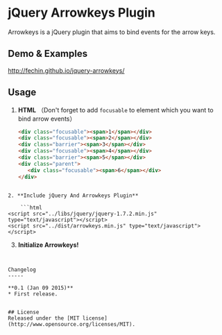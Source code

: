 jQuery Arrowkeys Plugin
========

Arrowkeys is a jQuery plugin that aims to bind events for the arrow keys.

Demo & Examples 
-----
http://fechin.github.io/jquery-arrowkeys/


Usage
-----

1. **HTML**
    （Don't forget to add `focusable` to element which you want to bind arrow events）
    ```html
    <div class="focusable"><span>1</span></div>
    <div class="focusable"><span>2</span></div>
    <div class="barrier"><span>3</span></div>
    <div class="focusable"><span>4</span></div>
    <div class="barrier"><span>5</span></div>
    <div class="parent">
       <div class="focusable"><span>6</span></div>
    </div>
```

2. **Include jQuery And Arrowkeys Plugin**

    ```html
<script src="../libs/jquery/jquery-1.7.2.min.js" type="text/javascript"></script>
<script src="../dist/arrowkeys.min.js" type="text/javascript"></script>
```

3. **Initialize Arrowkeys!**

   ```html
<script type="text/javascript" charset="utf-8">
    $(document).arrowkeys({
        customKeyEvent: {
            // KeyCode : function
            65 : function(evt){ alert("a" + this + evt.keyCode); },
            66 : function(evt){ alert("b"); } 
        },
        enterFunc : function(obj, evt){ alert("enter:" + obj.text()); },
        backFunc : function(obj, evt){ alert("back"); },
        upFunc : function(obj, evt){ alert("up"); },
        downFunc : function(obj, evt){ alert("down"); },
    });
</script>
```

Changelog
-----

**0.1 (Jan 09 2015)**
* First release.


## License
Released under the [MIT license](http://www.opensource.org/licenses/MIT).
